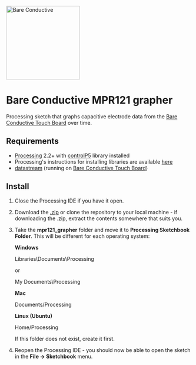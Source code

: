 <a href="http://www.bareconductive.com/"><img src="https://www.dropbox.com/s/5c4yatkrnqqbgrm/BareConductive.LOGO_553x221.jpg?dl=1" width="200px" alt="Bare Conductive" /></a>

# Bare Conductive MPR121 grapher

Processing sketch that graphs capacitive electrode data from the [Bare Conductive Touch Board](http://www.bareconductive.com/shop/touch-board/) over time. 

## Requirements

* [Processing](http://www.processing.org/download) 2.2+ with [controlP5](http://www.sojamo.de/libraries/controlP5/) library installed
* Processing's instructions for installing libraries are available [here](http://wiki.processing.org/w/How_to_Install_a_Contributed_Library)
* [datastream](https://github.com/BareConductive/mpr121/tree/public/MPR121/Examples/DataStream) (running on [Bare Conductive Touch Board](http://www.bareconductive.com/shop/touch-board/))
 

## Install

1. Close the Processing IDE if you have it open.
1. Download the [.zip](https://github.com/BareConductive/mpr121-grapher/archive/public.zip) or clone the repository to your local machine - if downloading the .zip, extract the contents somewhere that suits you.
1. Take the **mpr121_grapher** folder and move it to **Processing Sketchbook Folder**. This will be different for each operating system: 

	**Windows**
	
	Libraries\\Documents\\Processing
	
	or
	
	My Documents\\Processing	
	
	**Mac**
	
	Documents/Processing
	
	**Linux (Ubuntu)**
	
	Home/Processing


	If this folder does not exist, create it first.
1. Reopen the Processing IDE - you should now be able to open the sketch in the **File -> Sketchbook** menu.
